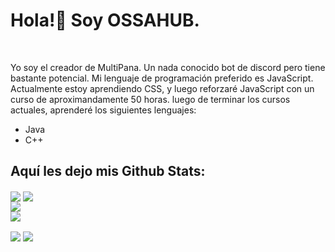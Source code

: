 <h1>Hola!👋 Soy OSSAHUB.</h1> <br>
  <p>
  Yo soy el creador de MultiPana. Un nada conocido bot de discord pero tiene bastante potencial. Mi lenguaje de programación preferido es JavaScript. Actualmente estoy aprendiendo 
  CSS, y luego reforzaré JavaScript con un curso de aproximandamente 50 horas. luego de terminar los cursos actuales, aprenderé los siguientes lenguajes: <br>
  <ul>
    <li>Java</li>
    <li>C++</li>
    </ul>
  </p>

<h2>Aquí les dejo mis Github Stats:</h2>

<p>
<img align="center" src="https://img.shields.io/badge/Lenguaje Preferido-JavaScript-informational?style=flat&logo=JavaScript&logoColor=light_yellow&color=2bbc8a" /> <img align="center" src="https://img.shields.io/badge/Editor-Visual Studio Code-informational?style=flat&logo=visual-studio-code&logoColor=blue&color=2bbc8a" /> <br>
  <img align="center" src="https://github-readme-stats.vercel.app/api/top-langs/?username=OSSAHUB&theme=radical" /> <br>
  <img align="center" src="https://github-readme-stats.vercel.app/api?username=OSSAHUB&show_icons=true&theme=radical" />
  
  


</p>
<img align="center" src="https://github-readme-stats.vercel.app/api/top-langs/?username=OSSAHUB&theme=radical" /> <img align="center" src="https://github-readme-stats.vercel.app/api?username=OSSAHUB&show_icons=true&theme=radical" />
